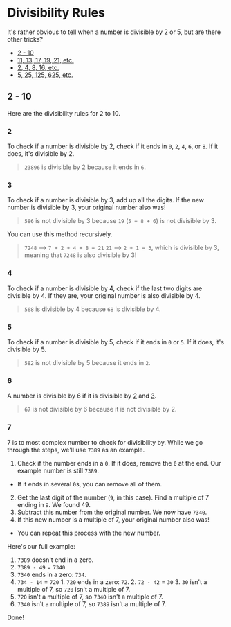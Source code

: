 # Divisibility Rules
It's rather obvious to tell when a number is divisible by 2 or 5, but are there other tricks?

 - [2 - 10](#2-10)
 - [11, 13, 17, 19, 21, etc.](#11-13-17-19-21-etc)
 - [2, 4, 8, 16, etc.](#2-4-8-16-etc)
 - [5, 25, 125, 625, etc.](#5-25-125-625-etc)

## 2 - 10
Here are the divisibility rules for 2 to 10.

### 2
To check if a number is divisible by 2, check if it ends in `0`, `2`, `4`, `6`, or `8`. If it does, it's divisible by 2.
> `23896` is divisible by 2 because it ends in `6`.

### 3
To check if a number is divisible by 3, add up all the digits. If the new number is divisible by 3, your original number also was!
> `586` is not divisible by 3 because `19` (`5 + 8 + 6`) is not divisible by 3.

You can use this method recursively.
> `7248` --> `7 + 2 + 4 + 8 = 21`
> `21` --> `2 + 1 = 3`, which is divisible by 3, meaning that `7248` is also divisible by 3!

### 4
To check if a number is divisible by 4, check if the last two digits are divisible by 4. If they are, your original number is also divisible by 4.
> `568` is divisible by 4 because `68` is divisible by 4.

### 5
To check if a number is divisible by 5, check if it ends in `0` or `5`. If it does, it's divisible by 5.
> `582` is not divisible by 5 because it ends in `2`.

### 6
A number is divisible by 6 if it is divisible by [2](#2) and [3](#3).
> `67` is not divisible by 6 because it is not divisible by 2.

### 7
7 is to most complex number to check for divisibility by. While we go through the steps, we'll use `7389` as an example.

 1. Check if the number ends in a `0`. If it does, remove the `0` at the end. Our example number is still `7389`.
   - If it ends in several `0`s, you can remove all of them.
 2. Get the last digit of the number (`9`, in this case). Find a multiple of 7 ending in `9`. We found 49.
 3. Subtract this number from the original number. We now have `7340`.
 4. If this new number is a multiple of 7, your original number also was!
   - You can repeat this process with the new number.

Here's our full example:
 1. `7389` doesn't end in a zero.
 2. `7389 - 49` = `7340`
   1. `7340` ends in a zero: `734`.
   2. `734 - 14` = `720`
     1. `720` ends in a zero: `72`.
     2. `72 - 42` = `30`
     3. `30` isn't a multiple of 7, so `720` isn't a multiple of 7.
   3. `720` isn't a multiple of 7, so `7340` isn't a multiple of 7.
 3. `7340` isn't a multiple of 7, so `7389` isn't a multiple of 7.

Done!
